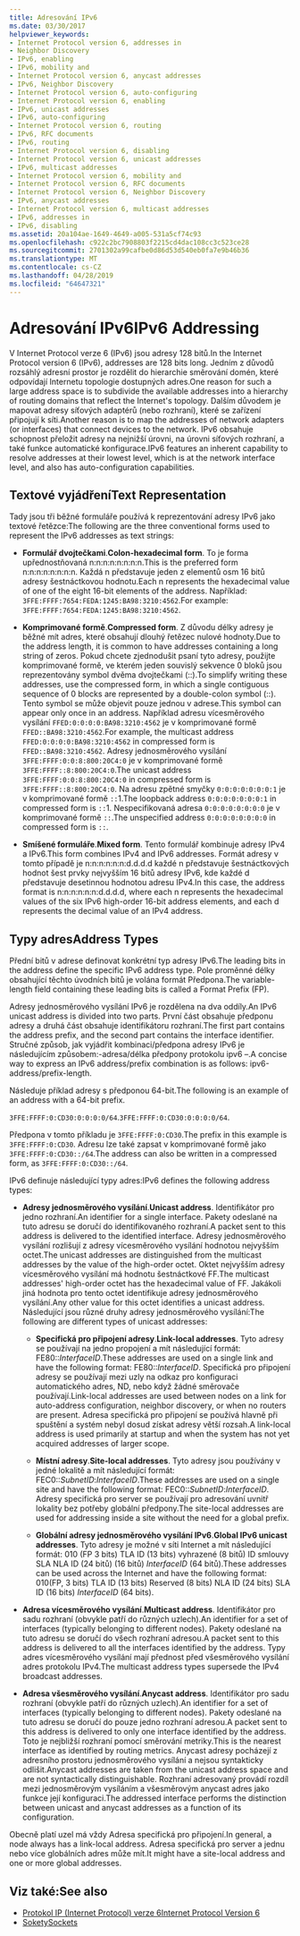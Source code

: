 ```yaml
---
title: Adresování IPv6
ms.date: 03/30/2017
helpviewer_keywords:
- Internet Protocol version 6, addresses in
- Neighbor Discovery
- IPv6, enabling
- IPv6, mobility and
- Internet Protocol version 6, anycast addresses
- IPv6, Neighbor Discovery
- Internet Protocol version 6, auto-configuring
- Internet Protocol version 6, enabling
- IPv6, unicast addresses
- IPv6, auto-configuring
- Internet Protocol version 6, routing
- IPv6, RFC documents
- IPv6, routing
- Internet Protocol version 6, disabling
- Internet Protocol version 6, unicast addresses
- IPv6, multicast addresses
- Internet Protocol version 6, mobility and
- Internet Protocol version 6, RFC documents
- Internet Protocol version 6, Neighbor Discovery
- IPv6, anycast addresses
- Internet Protocol version 6, multicast addresses
- IPv6, addresses in
- IPv6, disabling
ms.assetid: 20a104ae-1649-4649-a005-531a5cf74c93
ms.openlocfilehash: c922c2bc7908803f2215cd4dac108cc3c523ce28
ms.sourcegitcommit: 2701302a99cafbe0d86d53d540eb0fa7e9b46b36
ms.translationtype: MT
ms.contentlocale: cs-CZ
ms.lasthandoff: 04/28/2019
ms.locfileid: "64647321"
---
```

# <a name="ipv6-addressing"></a><span data-ttu-id="70436-102">Adresování IPv6</span><span class="sxs-lookup"><span data-stu-id="70436-102">IPv6 Addressing</span></span>
<span data-ttu-id="70436-103">V Internet Protocol verze 6 (IPv6) jsou adresy 128 bitů.</span><span class="sxs-lookup"><span data-stu-id="70436-103">In the Internet Protocol version 6 (IPv6), addresses are 128 bits long.</span></span> <span data-ttu-id="70436-104">Jedním z důvodů rozsáhlý adresní prostor je rozdělit do hierarchie směrování domén, které odpovídají Internetu topologie dostupných adres.</span><span class="sxs-lookup"><span data-stu-id="70436-104">One reason for such a large address space is to subdivide the available addresses into a hierarchy of routing domains that reflect the Internet's topology.</span></span> <span data-ttu-id="70436-105">Dalším důvodem je mapovat adresy síťových adaptérů (nebo rozhraní), které se zařízení připojují k síti.</span><span class="sxs-lookup"><span data-stu-id="70436-105">Another reason is to map the addresses of network adapters (or interfaces) that connect devices to the network.</span></span> <span data-ttu-id="70436-106">IPv6 obsahuje schopnost přeložit adresy na nejnižší úrovni, na úrovni síťových rozhraní, a také funkce automatické konfigurace.</span><span class="sxs-lookup"><span data-stu-id="70436-106">IPv6 features an inherent capability to resolve addresses at their lowest level, which is at the network interface level, and also has auto-configuration capabilities.</span></span>  
  
## <a name="text-representation"></a><span data-ttu-id="70436-107">Textové vyjádření</span><span class="sxs-lookup"><span data-stu-id="70436-107">Text Representation</span></span>  
 <span data-ttu-id="70436-108">Tady jsou tři běžné formuláře používá k reprezentování adresy IPv6 jako textové řetězce:</span><span class="sxs-lookup"><span data-stu-id="70436-108">The following are the three conventional forms used to represent the IPv6 addresses as text strings:</span></span>  
  
- <span data-ttu-id="70436-109">**Formulář dvojtečkami**.</span><span class="sxs-lookup"><span data-stu-id="70436-109">**Colon-hexadecimal form**.</span></span> <span data-ttu-id="70436-110">To je forma upřednostňovaná n:n:n:n:n:n:n:n.</span><span class="sxs-lookup"><span data-stu-id="70436-110">This is the preferred form n:n:n:n:n:n:n:n.</span></span> <span data-ttu-id="70436-111">Každá n představuje jeden z elementů osm 16 bitů adresy šestnáctkovou hodnotu.</span><span class="sxs-lookup"><span data-stu-id="70436-111">Each n represents the hexadecimal value of one of the eight 16-bit elements of the address.</span></span> <span data-ttu-id="70436-112">Například: `3FFE:FFFF:7654:FEDA:1245:BA98:3210:4562`.</span><span class="sxs-lookup"><span data-stu-id="70436-112">For example: `3FFE:FFFF:7654:FEDA:1245:BA98:3210:4562`.</span></span>  
  
- <span data-ttu-id="70436-113">**Komprimované formě**.</span><span class="sxs-lookup"><span data-stu-id="70436-113">**Compressed form**.</span></span> <span data-ttu-id="70436-114">Z důvodu délky adresy je běžné mít adres, které obsahují dlouhý řetězec nulové hodnoty.</span><span class="sxs-lookup"><span data-stu-id="70436-114">Due to the address length, it is common to have addresses containing a long string of zeros.</span></span> <span data-ttu-id="70436-115">Pokud chcete zjednodušit psaní tyto adresy, použijte komprimované formě, ve kterém jeden souvislý sekvence 0 bloků jsou reprezentovány symbol dvěma dvojtečkami (::).</span><span class="sxs-lookup"><span data-stu-id="70436-115">To simplify writing these addresses, use the compressed form, in which a single contiguous sequence of 0 blocks are represented by a double-colon symbol (::).</span></span> <span data-ttu-id="70436-116">Tento symbol se může objevit pouze jednou v adrese.</span><span class="sxs-lookup"><span data-stu-id="70436-116">This symbol can appear only once in an address.</span></span> <span data-ttu-id="70436-117">Například adresu vícesměrového vysílání `FFED:0:0:0:0:BA98:3210:4562` je v komprimované formě `FFED::BA98:3210:4562`.</span><span class="sxs-lookup"><span data-stu-id="70436-117">For example, the multicast address `FFED:0:0:0:0:BA98:3210:4562` in compressed form is `FFED::BA98:3210:4562`.</span></span> <span data-ttu-id="70436-118">Adresy jednosměrového vysílání `3FFE:FFFF:0:0:8:800:20C4:0` je v komprimované formě `3FFE:FFFF::8:800:20C4:0`.</span><span class="sxs-lookup"><span data-stu-id="70436-118">The unicast address `3FFE:FFFF:0:0:8:800:20C4:0` in compressed form is `3FFE:FFFF::8:800:20C4:0`.</span></span> <span data-ttu-id="70436-119">Na adresu zpětné smyčky `0:0:0:0:0:0:0:1` je v komprimované formě `::`1.</span><span class="sxs-lookup"><span data-stu-id="70436-119">The loopback address `0:0:0:0:0:0:0:1` in compressed form is `::`1.</span></span> <span data-ttu-id="70436-120">Nespecifikovaná adresa `0:0:0:0:0:0:0:0` je v komprimované formě `::`.</span><span class="sxs-lookup"><span data-stu-id="70436-120">The unspecified address `0:0:0:0:0:0:0:0` in compressed form is `::`.</span></span>  
  
- <span data-ttu-id="70436-121">**Smíšené formuláře**.</span><span class="sxs-lookup"><span data-stu-id="70436-121">**Mixed form**.</span></span> <span data-ttu-id="70436-122">Tento formulář kombinuje adresy IPv4 a IPv6.</span><span class="sxs-lookup"><span data-stu-id="70436-122">This form combines IPv4 and IPv6 addresses.</span></span> <span data-ttu-id="70436-123">Formát adresy v tomto případě je n:n:n:n:n:n:d.d.d.d každé n představuje šestnáctkových hodnot šest prvky nejvyšším 16 bitů adresy IPv6, kde každé d představuje desetinnou hodnotou adresu IPv4.</span><span class="sxs-lookup"><span data-stu-id="70436-123">In this case, the address format is n:n:n:n:n:n:d.d.d.d, where each n represents the hexadecimal values of the six IPv6 high-order 16-bit address elements, and each d represents the decimal value of an IPv4 address.</span></span>  
  
## <a name="address-types"></a><span data-ttu-id="70436-124">Typy adres</span><span class="sxs-lookup"><span data-stu-id="70436-124">Address Types</span></span>  
 <span data-ttu-id="70436-125">Přední bitů v adrese definovat konkrétní typ adresy IPv6.</span><span class="sxs-lookup"><span data-stu-id="70436-125">The leading bits in the address define the specific IPv6 address type.</span></span> <span data-ttu-id="70436-126">Pole proměnné délky obsahující těchto úvodních bitů je volána formát Předpona.</span><span class="sxs-lookup"><span data-stu-id="70436-126">The variable-length field containing these leading bits is called a Format Prefix (FP).</span></span>  
  
 <span data-ttu-id="70436-127">Adresy jednosměrového vysílání IPv6 je rozdělena na dva oddíly.</span><span class="sxs-lookup"><span data-stu-id="70436-127">An IPv6 unicast address is divided into two parts.</span></span> <span data-ttu-id="70436-128">První část obsahuje předponu adresy a druhá část obsahuje identifikátoru rozhraní.</span><span class="sxs-lookup"><span data-stu-id="70436-128">The first part contains the address prefix, and the second part contains the interface identifier.</span></span> <span data-ttu-id="70436-129">Stručné způsob, jak vyjádřit kombinaci/předpona adresy IPv6 je následujícím způsobem:-adresa/délka předpony protokolu ipv6 –.</span><span class="sxs-lookup"><span data-stu-id="70436-129">A concise way to express an IPv6 address/prefix combination is as follows: ipv6-address/prefix-length.</span></span>  
  
 <span data-ttu-id="70436-130">Následuje příklad adresy s předponou 64-bit.</span><span class="sxs-lookup"><span data-stu-id="70436-130">The following is an example of an address with a 64-bit prefix.</span></span>  
  
 <span data-ttu-id="70436-131">`3FFE:FFFF:0:CD30:0:0:0:0/64`.</span><span class="sxs-lookup"><span data-stu-id="70436-131">`3FFE:FFFF:0:CD30:0:0:0:0/64`.</span></span>  
  
 <span data-ttu-id="70436-132">Předpona v tomto příkladu je `3FFE:FFFF:0:CD30`.</span><span class="sxs-lookup"><span data-stu-id="70436-132">The prefix in this example is `3FFE:FFFF:0:CD30`.</span></span> <span data-ttu-id="70436-133">Adresu lze také zapsat v komprimované formě jako `3FFE:FFFF:0:CD30::/64`.</span><span class="sxs-lookup"><span data-stu-id="70436-133">The address can also be written in a compressed form, as `3FFE:FFFF:0:CD30::/64`.</span></span>  
  
 <span data-ttu-id="70436-134">IPv6 definuje následující typy adres:</span><span class="sxs-lookup"><span data-stu-id="70436-134">IPv6 defines the following address types:</span></span>  
  
- <span data-ttu-id="70436-135">**Adresy jednosměrového vysílání**.</span><span class="sxs-lookup"><span data-stu-id="70436-135">**Unicast address**.</span></span> <span data-ttu-id="70436-136">Identifikátor pro jedno rozhraní.</span><span class="sxs-lookup"><span data-stu-id="70436-136">An identifier for a single interface.</span></span> <span data-ttu-id="70436-137">Pakety odeslané na tuto adresu se doručí do identifikovaného rozhraní.</span><span class="sxs-lookup"><span data-stu-id="70436-137">A packet sent to this address is delivered to the identified interface.</span></span> <span data-ttu-id="70436-138">Adresy jednosměrového vysílání rozlišují z adresy vícesměrového vysílání hodnotou nejvyšším octet.</span><span class="sxs-lookup"><span data-stu-id="70436-138">The unicast addresses are distinguished from the multicast addresses by the value of the high-order octet.</span></span> <span data-ttu-id="70436-139">Oktet nejvyšším adresy vícesměrového vysílání má hodnotu šestnáctkové FF.</span><span class="sxs-lookup"><span data-stu-id="70436-139">The multicast addresses' high-order octet has the hexadecimal value of FF.</span></span> <span data-ttu-id="70436-140">Jakákoli jiná hodnota pro tento octet identifikuje adresy jednosměrového vysílání.</span><span class="sxs-lookup"><span data-stu-id="70436-140">Any other value for this octet identifies a unicast address.</span></span> <span data-ttu-id="70436-141">Následující jsou různé druhy adresy jednosměrového vysílání:</span><span class="sxs-lookup"><span data-stu-id="70436-141">The following are different types of unicast addresses:</span></span>  
  
    - <span data-ttu-id="70436-142">**Specifická pro připojení adresy**.</span><span class="sxs-lookup"><span data-stu-id="70436-142">**Link-local addresses**.</span></span> <span data-ttu-id="70436-143">Tyto adresy se používají na jedno propojení a mít následující formát: FE80::*InterfaceID*.</span><span class="sxs-lookup"><span data-stu-id="70436-143">These addresses are used on a single link and have the following format: FE80::*InterfaceID*.</span></span> <span data-ttu-id="70436-144">Specifická pro připojení adresy se používají mezi uzly na odkaz pro konfiguraci automatického adres, ND, nebo když žádné směrovače používají.</span><span class="sxs-lookup"><span data-stu-id="70436-144">Link-local addresses are used between nodes on a link for auto-address configuration, neighbor discovery, or when no routers are present.</span></span> <span data-ttu-id="70436-145">Adresa specifická pro připojení se používá hlavně při spuštění a systém nebyl dosud získat adresy větší rozsah.</span><span class="sxs-lookup"><span data-stu-id="70436-145">A link-local address is used primarily at startup and when the system has not yet acquired addresses of larger scope.</span></span>  
  
    - <span data-ttu-id="70436-146">**Místní adresy**.</span><span class="sxs-lookup"><span data-stu-id="70436-146">**Site-local addresses**.</span></span> <span data-ttu-id="70436-147">Tyto adresy jsou používány v jedné lokalitě a mít následující formát: FEC0::*SubnetID*:*InterfaceID*.</span><span class="sxs-lookup"><span data-stu-id="70436-147">These addresses are used on a single site and have the following format: FEC0::*SubnetID*:*InterfaceID*.</span></span> <span data-ttu-id="70436-148">Adresy specifická pro server se používají pro adresování uvnitř lokality bez potřeby globální předpony.</span><span class="sxs-lookup"><span data-stu-id="70436-148">The site-local addresses are used for addressing inside a site without the need for a global prefix.</span></span>  
  
    - <span data-ttu-id="70436-149">**Globální adresy jednosměrového vysílání IPv6**.</span><span class="sxs-lookup"><span data-stu-id="70436-149">**Global IPv6 unicast addresses**.</span></span> <span data-ttu-id="70436-150">Tyto adresy je možné v síti Internet a mít následující formát: 010 (FP 3 bits) TLA ID (13 bits) vyhrazené (8 bitů) ID smlouvy SLA NLA ID (24 bitů) (16 bitů) *InterfaceID* (64 bitů).</span><span class="sxs-lookup"><span data-stu-id="70436-150">These addresses can be used across the Internet and have the following format: 010(FP, 3 bits) TLA ID (13 bits) Reserved (8 bits) NLA ID (24 bits) SLA ID (16 bits) *InterfaceID* (64 bits).</span></span>  
  
- <span data-ttu-id="70436-151">**Adresa vícesměrového vysílání**.</span><span class="sxs-lookup"><span data-stu-id="70436-151">**Multicast address**.</span></span> <span data-ttu-id="70436-152">Identifikátor pro sadu rozhraní (obvykle patří do různých uzlech).</span><span class="sxs-lookup"><span data-stu-id="70436-152">An identifier for a set of interfaces (typically belonging to different nodes).</span></span> <span data-ttu-id="70436-153">Pakety odeslané na tuto adresu se doručí do všech rozhraní adresou.</span><span class="sxs-lookup"><span data-stu-id="70436-153">A packet sent to this address is delivered to all the interfaces identified by the address.</span></span> <span data-ttu-id="70436-154">Typy adres vícesměrového vysílání mají přednost před všesměrového vysílání adres protokolu IPv4.</span><span class="sxs-lookup"><span data-stu-id="70436-154">The multicast address types supersede the IPv4 broadcast addresses.</span></span>  
  
- <span data-ttu-id="70436-155">**Adresa všesměrového vysílání**.</span><span class="sxs-lookup"><span data-stu-id="70436-155">**Anycast address**.</span></span> <span data-ttu-id="70436-156">Identifikátor pro sadu rozhraní (obvykle patří do různých uzlech).</span><span class="sxs-lookup"><span data-stu-id="70436-156">An identifier for a set of interfaces (typically belonging to different nodes).</span></span> <span data-ttu-id="70436-157">Pakety odeslané na tuto adresu se doručí do pouze jedno rozhraní adresou.</span><span class="sxs-lookup"><span data-stu-id="70436-157">A packet sent to this address is delivered to only one interface identified by the address.</span></span> <span data-ttu-id="70436-158">Toto je nejbližší rozhraní pomocí směrování metriky.</span><span class="sxs-lookup"><span data-stu-id="70436-158">This is the nearest interface as identified by routing metrics.</span></span> <span data-ttu-id="70436-159">Anycast adresy pocházejí z adresního prostoru jednosměrového vysílání a nejsou syntakticky odlišit.</span><span class="sxs-lookup"><span data-stu-id="70436-159">Anycast addresses are taken from the unicast address space and are not syntactically distinguishable.</span></span> <span data-ttu-id="70436-160">Rozhraní adresovaný provádí rozdíl mezi jednosměrovým vysíláním a všesměrovým anycast adres jako funkce její konfiguraci.</span><span class="sxs-lookup"><span data-stu-id="70436-160">The addressed interface performs the distinction between unicast and anycast addresses as a function of its configuration.</span></span>  
  
 <span data-ttu-id="70436-161">Obecně platí uzel má vždy Adresa specifická pro připojení.</span><span class="sxs-lookup"><span data-stu-id="70436-161">In general, a node always has a link-local address.</span></span> <span data-ttu-id="70436-162">Adresa specifická pro server a jednu nebo více globálních adres může mít.</span><span class="sxs-lookup"><span data-stu-id="70436-162">It might have a site-local address and one or more global addresses.</span></span>  
  
## <a name="see-also"></a><span data-ttu-id="70436-163">Viz také:</span><span class="sxs-lookup"><span data-stu-id="70436-163">See also</span></span>

- [<span data-ttu-id="70436-164">Protokol IP (Internet Protocol) verze 6</span><span class="sxs-lookup"><span data-stu-id="70436-164">Internet Protocol Version 6</span></span>](../../../docs/framework/network-programming/internet-protocol-version-6.md)
- [<span data-ttu-id="70436-165">Sokety</span><span class="sxs-lookup"><span data-stu-id="70436-165">Sockets</span></span>](../../../docs/framework/network-programming/sockets.md)
